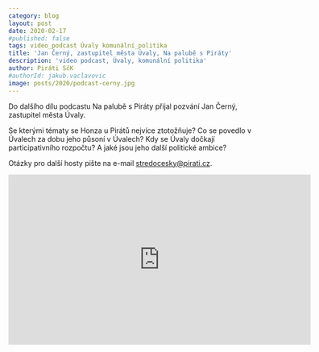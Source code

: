 ```yaml
---
category: blog
layout: post
date: 2020-02-17
#published: false
tags: video_podcast Úvaly komunální_politika
title: 'Jan Černý, zastupitel města Úvaly, Na palubě s Piráty'
description: 'video podcast, Úvaly, komunální politika'
author: Piráti SčK
#authorId: jakub.vaclavovic
image: posts/2020/podcast-cerny.jpg
---
```

Do dalšího dílu podcastu Na palubě s Piráty přijal pozvání Jan Černý, zastupitel města Úvaly.

Se kterými tématy se Honza u Pirátů nejvíce ztotožňuje? Co se povedlo v Úvalech za dobu jeho půsoní v Úvalech? Kdy se Úvaly dočkají participativního rozpočtu? A jaké jsou jeho další politické ambice? 

Otázky pro další hosty pište na e-mail stredocesky@pirati.cz.

<iframe width="600" height="338" src="https://www.youtube.com/embed/ZVdgSmqFM4c" frameborder="0" allow="accelerometer; autoplay; encrypted-media; gyroscope; picture-in-picture" allowfullscreen></iframe>

